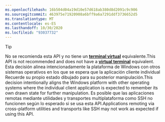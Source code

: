 ```yaml
---
ms.openlocfilehash: 16b504d04a19d10e57d618ab380d8d2091c9c906
ms.sourcegitcommit: 463975e71920908a6bff9a6a7291ddf3736652d5
ms.translationtype: MT
ms.contentlocale: es-ES
ms.lasthandoff: 10/30/2020
ms.locfileid: "93037732"
---
```

> [!TIP]
> <span data-ttu-id="4a00f-101">No se recomienda esta API y no tiene un **[terminal virtual](../console-virtual-terminal-sequences.md)** equivalente.</span><span class="sxs-lookup"><span data-stu-id="4a00f-101">This API is not recommended and does not have a **[virtual terminal](../console-virtual-terminal-sequences.md)** equivalent.</span></span> <span data-ttu-id="4a00f-102">Esta decisión alinea intencionadamente la plataforma de Windows con otros sistemas operativos en los que se espera que la aplicación cliente individual Recuerde su propio estado dibujado para su posterior manipulación.</span><span class="sxs-lookup"><span data-stu-id="4a00f-102">This decision intentionally aligns the Windows platform with other operating systems where the individual client application is expected to remember its own drawn state for further manipulation.</span></span> <span data-ttu-id="4a00f-103">Es posible que las aplicaciones remotas mediante utilidades y transportes multiplataforma como SSH no funcionen según lo esperado si se usa esta API.</span><span class="sxs-lookup"><span data-stu-id="4a00f-103">Applications remoting via cross-platform utilities and transports like SSH may not work as expected if using this API.</span></span>
